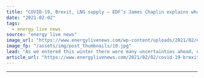 ```yaml
---
title: "COVID-19, Brexit, LNG supply – EDF’s James Chaplin explains what’s affecting the UK Power Market this winter"
date: "2021-02-02"
tags: 
  - energy live news
source: "energy live news"
image_url: "https://www.energylivenews.com/wp-content/uploads/2021/02/edf_feb2021_pmw_eln_720x412px.jpg"
image_fp: "/assets/img/post_thumbnails/10.jpg"
lead: "As we entered this winter there were many uncertainties ahead, even more so than normal with weather, LNG supply, Brexit and COVID-19 at the forefront of the market. These uncertainties have certainly not disappointed with high volatility seen over the past few months."
article_url: "https://www.energylivenews.com/2021/02/02/covid-19-brexit-lng-supply-edfs-james-chaplin-explains-whats-affecting-the-uk-power-market-this-winter/"
---
```


---
